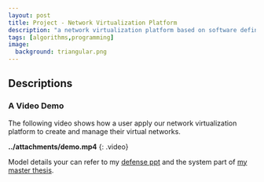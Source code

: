 ```yaml
---
layout: post
title: Project - Network Virtualization Platform
description: "a network virtualization platform based on software defined networking"
tags: [algorithms,programming]
image:
  background: triangular.png
---
```


## Descriptions

### A Video Demo 

The following video shows how a user apply our network virtualization platform to create and manage their virtual networks.

**../attachments/demo.mp4** {: .video}

Model details your can refer to my [defense ppt](../attachments/defense_ppt.pptx) and the system part of [my master thesis](../attachments/master_thesis.pdf).


